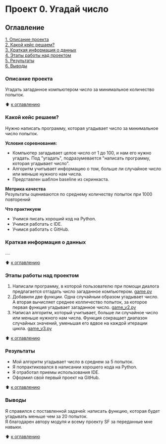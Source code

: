 # Проект 0. Угадай число  
  
## Оглавление  
[1. Описание проекта](https://github.com/SergeyObukhov/sf_data_science/tree/main/projekt_0#описание-проекта)  
[2. Какой кейс решаем?](https://github.com/SergeyObukhov/sf_data_science/tree/main/projekt_0#какой-кейс-решаем)  
[3. Краткая информация о данных](https://github.com/SergeyObukhov/sf_data_science/tree/main/projekt_0#краткая-информация-о-данных)  
[4. Этапы работы над проектом](https://github.com/SergeyObukhov/sf_data_science/tree/main/projekt_0#этапы-работы-над-проектом)  
[5. Результаты](https://github.com/SergeyObukhov/sf_data_science/tree/main/projekt_0#результаты)  
[6. Выводы](https://github.com/SergeyObukhov/sf_data_science/tree/main/projekt_0#выводы)  
  
### Описание проекта  
Угадать загаданное компьютером число за минимальное количество попыток.  
  
:arrow_up: [к оглавлению](https://github.com/SergeyObukhov/sf_data_science/tree/main/projekt_0#оглавление)  
  
  
### Какой кейс решаем?  
Нужно написать программу, которая угадывает число за минимальное число попыток.  
  
**Условия соревнования:**  
- Компьютер загадывает целое число от 1 до 100, и нам его нужно угадать. Под "угадать", подразумевается "написать программу, которая угадывает число".  
- Алгоритм учитывает информацию о том, больше ли случайное число или меньше нужного нам числа.
- Представлен шаблон baseline из скринкаста.  
  
**Метрика качества**  
Результаты оцениваются по среднему количеству попыток при 1000 повторений  
  
**Что практикуем**  
- Учимся писать хороший код на Python.  
- Учимся работать с IDE.
- Учимся работать с GitHub.
  

### Краткая информация о данных  
....  
  
:arrow_up: [к оглавлению](https://github.com/SergeyObukhov/sf_data_science/tree/main/projekt_0#оглавление)  
  
  
### Этапы работы над проектом  
1. Написали программу, в которой пользователю при помощи диалога предлагается отгадать число загаданное компьютером. [game.py](https://github.com/SergeyObukhov/sf_data_science/blob/main/projekt_0/game.py)  
2. Добавили две функции. Одна случайным образом угадывает число. А вторая вычисляет среднее колличество попыток, за которое первая функция угадывает загаданное число. [game_v2.py](https://github.com/SergeyObukhov/sf_data_science/blob/main/projekt_0/game_v2.py)  
3. Написал алгоритм, который учитывает, больше ли случайное число или меньше нужного нам числа. Функция сокращает диапазон случайных значений, уменьшая его вдвое на каждой итерации цикла. [game_v3.py](https://github.com/SergeyObukhov/sf_data_science/blob/main/projekt_0/game_v3.py)
  
:arrow_up: [к оглавлению](https://github.com/SergeyObukhov/sf_data_science/tree/main/projekt_0#оглавление)  
  
  
### Результаты  
- Мой алгоритм угадывает число в среднем за 5 попыток.
- Я попрактиковался в написании хорошего кода на Python.  
- Я отработал приемы использования IDE.
- Оформил свой первый проект на GitHub.
  
:arrow_up: [к оглавлению](https://github.com/SergeyObukhov/sf_data_science/tree/main/projekt_0#оглавление)  
  
  
### Выводы  
Я справился с поставленной задачей: написать функцию, которая будет угадывать меньше чем за 20 попыток.  
Я благодарен автору модуля и всему проекту SF за переданные мне навыки.
  
:arrow_up: [к оглавлению](https://github.com/SergeyObukhov/sf_data_science/tree/main/projekt_0#оглавление)  
  
  